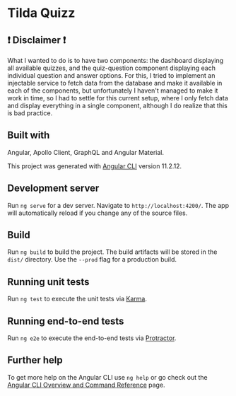 <h1>Tilda Quizz</h1>

<h2> ❗️ Disclaimer ❗️ </h2> 

What I wanted to do is to have two components: the dashboard displaying all available quizzes, and the quiz-question component displaying each individual question and answer options. For this, I tried to implement an injectable service to fetch data from the database and 
make it available in each of the components, but unfortunately I haven't managed to make it work in time, so I had to settle for this current setup, where I only fetch data and display everything in a single component, although I do realize that this is bad practice.


## Built with

Angular, Apollo Client, GraphQL and Angular Material.

This project was generated with [Angular CLI](https://github.com/angular/angular-cli) version 11.2.12.

## Development server

Run `ng serve` for a dev server. Navigate to `http://localhost:4200/`. The app will automatically reload if you change any of the source files.

## Build

Run `ng build` to build the project. The build artifacts will be stored in the `dist/` directory. Use the `--prod` flag for a production build.

## Running unit tests

Run `ng test` to execute the unit tests via [Karma](https://karma-runner.github.io).

## Running end-to-end tests

Run `ng e2e` to execute the end-to-end tests via [Protractor](http://www.protractortest.org/).

## Further help

To get more help on the Angular CLI use `ng help` or go check out the [Angular CLI Overview and Command Reference](https://angular.io/cli) page.
